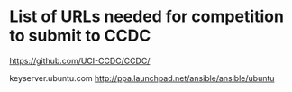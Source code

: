 # List of URLs needed for competition to submit to CCDC


https://github.com/UCI-CCDC/CCDC/

keyserver.ubuntu.com 
http://ppa.launchpad.net/ansible/ansible/ubuntu


